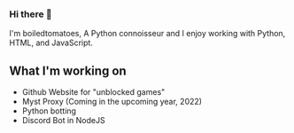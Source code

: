 ### Hi there 👋

I'm boiledtomatoes, A Python connoisseur and I enjoy working with Python, HTML, and JavaScript. 

## What I'm working on
- Github Website for "unblocked games"
- Myst Proxy (Coming in the upcoming year, 2022)
- Python botting
- Discord Bot in NodeJS
